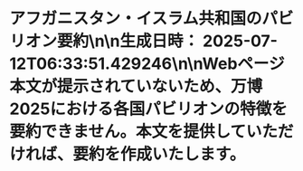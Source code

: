 # アフガニスタン・イスラム共和国のパビリオン要約\n\n**生成日時：** 2025-07-12T06:33:51.429246\n\nWebページ本文が提示されていないため、万博2025における各国パビリオンの特徴を要約できません。本文を提供していただければ、要約を作成いたします。